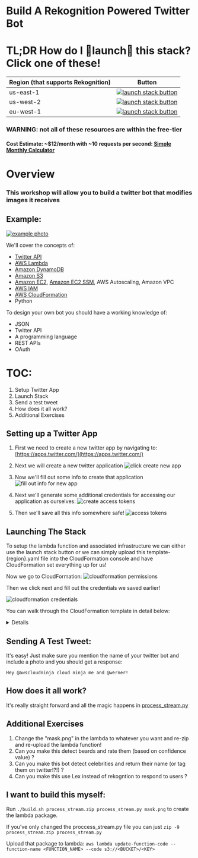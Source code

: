 # Build A Rekognition Powered Twitter Bot

# TL;DR How do I 🚀launch🚀 this stack? Click one of these!
Region (that supports Rekognition) | Button
------------ | -------------
us-east-1 | [![launch stack button](https://s3.amazonaws.com/cloudformation-examples/cloudformation-launch-stack.png)](https://console.aws.amazon.com/cloudformation/home?region=us-east-1#/stacks/new?stackName=TwitterBot&templateURL=https://s3.amazonaws.com/aws-rekog-twitter-workshop/template-us-east-1.yaml)
us-west-2 | [![launch stack button](https://s3.amazonaws.com/cloudformation-examples/cloudformation-launch-stack.png)](https://console.aws.amazon.com/cloudformation/home?region=us-west-2#/stacks/new?stackName=TwitterBot&templateURL=https://s3.amazonaws.com/aws-rekog-twitter-workshop/template-us-west-2.yaml)
eu-west-1 | [![launch stack button](https://s3.amazonaws.com/cloudformation-examples/cloudformation-launch-stack.png)](https://console.aws.amazon.com/cloudformation/home?region=eu-west-1#/stacks/new?stackName=TwitterBot&templateURL=https://s3.amazonaws.com/aws-rekog-twitter-workshop/template-eu-west-1.yaml)

### **WARNING**: not all of these resources are within the free-tier
#### Cost Estimate: ~$12/month with ~10 requests per second: [Simple Monthly Calculator](https://calculator.s3.amazonaws.com/index.html#r=IAD&key=calc-C1BFFEDA-A944-472A-9A52-0B57AA3E95CE)


# Overview
### This workshop will allow you to build a twitter bot that modifies images it receives

## Example:
[![example photo](imgs/example.png)](https://twitter.com/AWSCloudNinja/status/865568765836185601)

We'll cover the concepts of:

* [Twitter API](https://apps.twitter.com/)
* [AWS Lambda](https://aws.amazon.com/lambda/)
* [Amazon DynamoDB](https://aws.amazon.com/dynamodb/)
* [Amazon S3](https://aws.amazon.com/s3/)
* [Amazon EC2](https://aws.amazon.com/ec2/), [Amazon EC2 SSM](http://docs.aws.amazon.com/systems-manager/latest/APIReference/Welcome.html), AWS Autoscaling, Amazon VPC
* [AWS IAM](https://aws.amazon.com/iam/)
* [AWS CloudFormation](https://aws.amazon.com/cloudformation/)
* Python

To design your own bot you should have a working knowledge of:

* JSON
* Twitter API
* A programming language
* REST APIs
* OAuth


# TOC:
1. Setup Twitter App
2. Launch Stack
3. Send a test tweet
4. How does it all work?
5. Additional Exercises

## Setting up a Twitter App
1. First we need to create a new twitter app by navigating to: [https://apps.twitter.com/](https://apps.twitter.com/)

2. Next we will create a new twitter application
![click create new app](imgs/1_create.png)

3. Now we'll fill out some info to create that application
![fill out info for new app](imgs/2_create_details.png)

4. Next we'll generate some additional credentials for accessing our application as ourselves:
![create access tokens](imgs/3_credentials.png)

5. Then we'll save all this info somewhere safe!
![access tokens](imgs/4_access_token.png)

## Launching The Stack
To setup the lambda function and associated infrastructure we can either use the launch stack button or we can simply
upload this template-{region}.yaml file into the CloudFormation console and have CloudFormation set everything up for us!


Now we go to CloudFormation:
![cloudformation permissions](imgs/5_cloudformation.png)

Then we click next and fill out the credentials we saved earlier!

![cloudformation credentials](imgs/6_cloudformation.png)

You can walk through the CloudFormation template in detail below:
<details>
### CloudFormation Details:
You can see the template file here: [template-us-east-1.yaml](template-us-east-1.yaml)

#### Preamble
The first section of the CloudFormation template are the `Parameters`. The only required parameters are the Twitter credentials.

The rest of the parameters are for testing and convenience sake (or for when you want to easily deploy your own bot later).

There's a small metadata section that just includes some details on how to render the parameters page.

The final part of the preamble are the Mappings. In this case we just have a simple Region-to-AMI map that gives us a amazon linux instance.

#### Resources

##### S3, Kinesis, and DynamoDB
We create a Kinesis Stream: `AWS::Kinesis::Stream` with a single shard.
We create a DynamoDB (DDB): `AWS::DynamoDB::Table` with some basic attributes.
Now we create two S3 buckets: `AWS::S3::Bucket` one for unprocessed images and one for processed images.

##### Credentials and IAM
Now that we have most of our resources we can create a role for our application: `AWS::IAM::Role`.

We'll give our role an `AssumeRolePolicyDocument` AKA a Trust Policy that allows both Lambda and EC2 instances to assumme this role.

We'll also give our policy access to: x-ray, logging, rekognition, our dynamodb table, and our S3 Buckets.

Finally we also create an SSM Parameter: `AWS::SSM::Parameter` of type `StringList` from the credentials provided in the Parameters section of the template.

##### Lambda Functions
Next we create our lambda function: `AWS::Lambda::Function` and connect it to our kinesis stream through an `AWS::Lambda::EventSourceMapping`.

We also assign this lambda function the IAM role we created above.

##### Infrastructure
We start by declaring a VPC: `AWS::EC2::VPC` with a CIDR Block of `10.0.0.0/16`.

This tells CloudFormation to build us a Virtual Private Cloud with 65536 addresses (2^(32-16)).

Next we build and attach an Internet Gateway (IGW): `AWS::EC2::InternetGateway`.

We create a Route Table: `AWS::EC2::RouteTable`, and populate it with a route to our IGW.

Then we declare 2 subnets: `AWS::EC2::Subnet` of `10.0.0.0/24` and `10.0.1.0/24` with 255 addresses each (2^(32-24)) and in two separate AZs.

Next we associate our route table created above with our 2 subnets.

Now we create an IAM profile to associate with our EC2 instances.

Next we create an AutoScaling Group Launch Configuration: `AWS::AutoScaling::LaunchConfiguration` with some UserData to setup our streaming instance.

Now we associate the LaunchConfiguration with our AutoScaling Group: `AWS::AutoScaling::Group` with a `CreationPolicy` to wait for a signal from our user data on the EC2 instances.

We give our AutoScaling group a desired, min, and max size of 1 but access to two AZs to ensure our ingestion continues during a single AZ outage.
</details>

## Sending A Test Tweet:

It's easy! Just make sure you mention the name of your twitter bot and include a photo and you should get a response:
```
Hey @awscloudninja cloud ninja me and @werner!
```


## How does it all work?

It's really straight forward and all the magic happens in [process_stream.py](lambda_functions/process_stream.py)



## Additional Exercises
1. Change the "mask.png" in the lambda to whatever you want and re-zip and re-upload the lambda function!
1. Can you make this detect beards and rate them (based on confidence value) ?
1. Can you make this bot detect celebrities and return their name (or tag them on twitter!?!) ?
1. Can you make this use Lex instead of rekogntion to respond to users ?


## I want to build this myself:
Run `./build.sh process_stream.zip process_stream.py mask.png` to create the lambda package.

If you've only changed the proccess_stream.py file you can just `zip -9 process_stream.zip process_stream.py`

Upload that package to lambda:
`aws lambda update-function-code --function-name <FUNCTION_NAME> --code s3://<BUCKET>/<KEY>`
